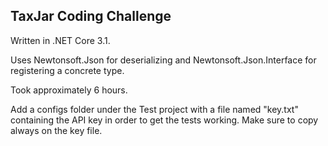 ## TaxJar Coding Challenge

Written in .NET Core 3.1.

Uses Newtonsoft.Json for deserializing and Newtonsoft.Json.Interface for registering a concrete type.

Took approximately 6 hours.

Add a configs folder under the Test project with a file named "key.txt" containing the API key in order to get the tests working. Make sure to copy always on the key file.
